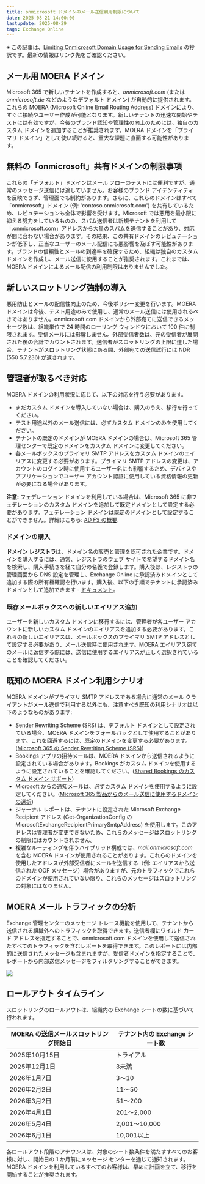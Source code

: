 ```yaml
---
title: onmicrosoft ドメインのメール送信利用制限について
date: 2025-08-21 14:00:00
lastupdate: 2025-08-29
tags: Exchange Online
---
```

※ この記事は、[Limiting Onmicrosoft Domain Usage for Sending Emails](https://techcommunity.microsoft.com/blog/exchange/limiting-onmicrosoft-domain-usage-for-sending-emails/4446167) の抄訳です。最新の情報はリンク先をご確認ください。

## メール用 MOERA ドメイン

Microsoft 365 で新しいテナントを作成すると、*onmicrosoft.com* (または *onmicrosoft.de* などのようなデフォルト ドメイン) が自動的に提供されます。これらの MOERA (Microsoft Online Email Routing Address) ドメインにより、すぐに接続やユーザー作成が可能となります。新しいテナントの迅速な開始やテストには有効ですが、今後のブランド認知や管理性の向上のためには、独自のカスタム ドメインを追加することが推奨されます。MOERA ドメインを「プライマリ ドメイン」として使い続けると、重大な課題に直面する可能性があります。

## 無料の「onmicrosoft」共有ドメインの制限事項

これらの「デフォルト」ドメインはメール フローのテストには便利ですが、通常のメッセージ送信には適していません。お客様のブランド アイデンティティを反映できず、管理面でも制約があります。さらに、これらのドメインはすべて「onmicrosoft」ドメイン (例: 'contoso.onmicrosoft.com') を共有しているため、レピュテーションも全体で影響を受けます。Microsoft では悪用を最小限に抑える努力をしているものの、スパム送信者は新規テナントを利用して「.onmicrosoft.com」アドレスから大量のスパムを送信することがあり、対応が間に合わない場合があります。その結果、この共有ドメインのレピュテーションが低下し、正当なユーザーのメール配信にも悪影響を及ぼす可能性があります。ブランドの信頼性とメールの到達率を確保するため、組織は独自のカスタム ドメインを作成し、メール送信に使用することが推奨されます。これまでは、MOERA ドメインによるメール配信の利用制限はありませんでした。

## 新しいスロットリング強制の導入

悪用防止とメールの配信性向上のため、今後ポリシー変更を行います。MOERA ドメインは今後、テスト用途のみで使用し、通常のメール送信には使用されるべきではありません。onmicrosoft.com ドメインから外部宛てに送信できるメッセージ数は、組織単位で 24 時間のローリング ウィンドウにおいて 100 件に制限されます。受信メールには影響しません。外部受信者数は、元の受信者が展開された後の合計でカウントされます。送信者がスロットリングの上限に達した場合、テナントがスロットリング状態にある間、外部宛ての送信試行には NDR (550 5.7.236) が返されます。

## 管理者が取るべき対応

MOERA ドメインの利用状況に応じて、以下の対応を行う必要があります。

- まだカスタム ドメインを導入していない場合は、購入のうえ、移行を行ってください。
- テスト用途以外のメール送信には、必ずカスタム ドメインのみを使用してください。
- テナントの既定のドメインが MOERA ドメインの場合は、Microsoft 365 管理センターで既定のドメインをカスタム ドメインに変更してください。
- 各メールボックスのプライマリ SMTP アドレスをカスタム ドメインのエイリアスに変更する必要があります。プライマリ SMTP アドレスの変更は、アカウントのログイン時に使用するユーザー名にも影響するため、デバイスやアプリケーションでユーザー アカウント認証に使用している資格情報の更新が必要になる場合があります。

**注意:** フェデレーション ドメインを利用している場合は、Microsoft 365 に非フェデレーションのカスタム ドメインを追加して既定ドメインとして設定する必要があります。フェデレーション ドメインは既定のドメインとして設定することができません。詳細はこちら: [AD FS の概要](https://learn.microsoft.com/windows-server/identity/ad-fs/ad-fs-overview).

### ドメインの購入

**ドメイン レジストラ**は、ドメイン名の販売と管理を認可された企業です。ドメインを購入するには、通常、レジストラのウェブ サイトで希望するドメイン名を検索し、購入手続きを経て自分の名義で登録します。購入後は、レジストラの管理画面から DNS 設定を管理し、Exchange Online に承認済みドメインとして追加する際の所有権確認を行います。購入後、以下の手順でテナントに承認済みドメインとして追加できます - [ドキュメント](https://learn.microsoft.com/exchange/mail-flow-best-practices/manage-accepted-domains/manage-accepted-domains)。

### 既存メールボックスへの新しいエイリアス追加

ユーザーを新しいカスタム ドメインに移行するには、管理者が各ユーザー アカウントに新しいカスタム ドメインのエイリアスを追加する必要があります。これらの新しいエイリアスは、メールボックスのプライマリ SMTP アドレスとして設定する必要があり、メール送信時に使用されます。MOERA エイリアス宛てのメールに返信する際には、送信に使用するエイリアスが正しく選択されていることを確認してください。

## 既知の MOERA ドメイン利用シナリオ

MOERA ドメインがプライマリ SMTP アドレスである場合に通常のメール クライアントがメール送信で利用する以外にも、注意すべき既知の利用シナリオは以下のようなものがあります:

- Sender Rewriting Scheme (SRS) は、デフォルト ドメインとして設定されている場合、MOERA ドメインをフォールバックとして使用することがあります。これを回避するには、既定のドメインを変更する必要があります。([Microsoft 365 の Sender Rewriting Scheme (SRS)](https://learn.microsoft.com/exchange/reference/sender-rewriting-scheme))
- Bookings アプリの招待メールは、MOERA ドメインから送信されるように設定されている場合があります。Bookings がカスタム ドメインを使用するように設定されていることを確認してください。([Shared Bookings のカスタム ドメイン サポート](https://learn.microsoft.com/microsoft-365/bookings/custom-domain-support))
- Microsoft からの通知メールは、必ずカスタム ドメインを使用するように設定してください。([Microsoft 365 製品からのメール送信に使用するドメインの選択](https://learn.microsoft.com/microsoft-365/admin/email/select-domain-to-use-for-email-from-microsoft-365-products))
- ジャーナル レポートは、テナントに設定された Microsoft Exchange Recipient アドレス (Get-OrganizationConfig の MicrosoftExchangeRecipientPrimarySmtpAddress) を使用します。このアドレスは管理者が変更できないため、これらのメッセージはスロットリングの制限にはカウントされません。
- 複雑なルーティングを伴うハイブリッド構成では、*mail.onmicrosoft.com* を含む MOERA ドメインが使用されることがあります。これらのドメインを使用したアドレスが外部受信者にメールを送信する（例: エイリアスから送信された OOF メッセージ）場合がありますが、元のトラフィックでこれらのドメインが使用されていない限り、これらのメッセージはスロットリングの対象にはなりません。

## MOERA メール トラフィックの分析

Exchange 管理センターのメッセージ トレース機能を使用して、テナントから送信される組織外へのトラフィックを取得できます。送信者欄にワイルド カード アドレスを指定することで、onmicrosoft.com ドメインを使用して送信されたすべてのトラフィックを含むレポートを取得できます。このレポートには内部的に送信されたメッセージも含まれますが、受信者ドメインを指定することで、レポートから内部送信メッセージをフィルタリングすることができます。

![](moera01.jpg)

## ロールアウト タイムライン

スロットリングのロールアウトは、組織内の Exchange シートの数に基づいて行われます。

| **MOERA の送信メールスロットリング開始日** | **テナント内の Exchange シート数** |
| --- | --- |
| 2025年10月15日 | トライアル |
| 2025年12月1日 | 3未満 |
| 2026年1月7日 | 3～10 |
| 2026年2月2日 | 11～50 |
| 2026年3月2日 | 51～200 |
| 2026年4月1日 | 201～2,000 |
| 2026年5月4日 | 2,001～10,000 |
| 2026年6月1日 | 10,001以上 |

各ロールアウト段階のアナウンスは、対象のシート数条件を満たすすべてのお客様に対し、開始日の 1 か月前にメッセージ センターを通じて通知されます。MOERA ドメインを利用しているすべてのお客様は、早めに計画を立て、移行を開始することが推奨されます。
